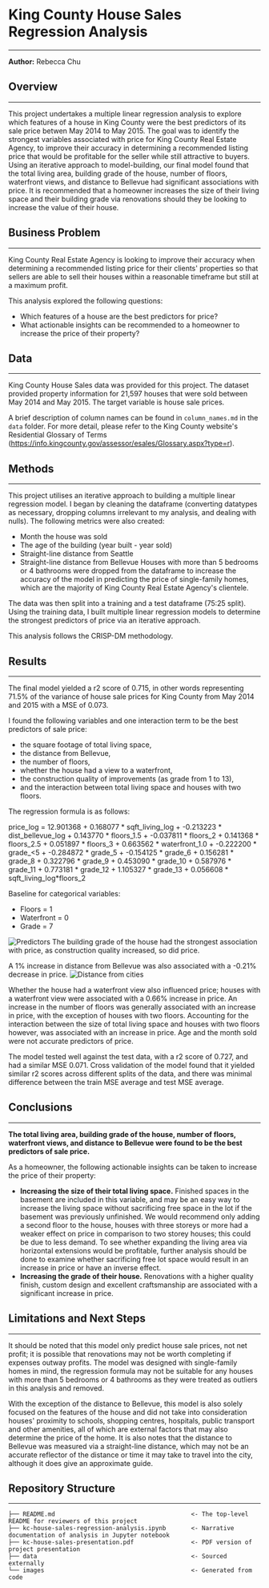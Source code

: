 # King County House Sales Regression Analysis
***
**Author:** Rebecca Chu


## Overview
***
This project undertakes a multiple linear regression analysis to explore which features of a house in King County were the best predictors of its sale price betwen May 2014 to May 2015. The goal was to identify the strongest variables associated with price for King County Real Estate Agency, to improve their accuracy in determining a recommended listing price that would be profitable for the seller while still attractive to buyers. Using an iterative approach to model-building, our final model found that the total living area, building grade of the house, number of floors, waterfront views, and distance to Bellevue had significant associations with price. It is recommended that a homeowner increases the size of their living space and their building grade via renovations should they be looking to increase the value of their house. 


## Business Problem
***
King County Real Estate Agency is looking to improve their accuracy when determining a recommended listing price for their clients' properties so that sellers are able to sell their houses within a reasonable timeframe but still at a maximum profit. 

This analysis explored the following questions:
* Which features of a house are the best predictors for price?
* What actionable insights can be recommended to a homeowner to increase the price of their property?


## Data
***
King County House Sales data was provided for this project. The dataset provided property information for 21,597 houses that were sold between May 2014 and May 2015. The target variable is house sale prices.

A brief description of column names can be found in `column_names.md` in the `data` folder. For more detail, please refer to the King County website's Residential Glossary of Terms (https://info.kingcounty.gov/assessor/esales/Glossary.aspx?type=r). 


## Methods
***
This project utilises an iterative approach to building a multiple linear regression model. I began by cleaning the dataframe (converting datatypes as necessary, dropping columns irrelevant to my analysis, and dealing with nulls). The following metrics were also created: 
* Month the house was sold
* The age of the building (year built - year sold)
* Straight-line distance from Seattle
* Straight-line distance from Bellevue
Houses with more than 5 bedrooms or 4 bathrooms were dropped from the dataframe to increase the accuracy of the model in predicting the price of single-family homes, which are the majority of King County Real Estate Agency's clientele.

The data was then split into a training and a test dataframe (75:25 split). Using the training data, I built multiple linear regression models to determine the strongest predictors of price via an iterative approach.  

This analysis follows the CRISP-DM methodology. 


## Results
***
The final model yielded a r2 score of 0.715, in other words representing 71.5% of the variance of house sale prices for King County from May 2014 and 2015 with a MSE of 0.073. 

I found the following variables and one interaction term to be the best predictors of sale price: 
* the square footage of total living space,
* the distance from Bellevue,
* the number of floors,
* whether the house had a view to a waterfront,
* the construction quality of improvements (as grade from 1 to 13),
* and the interaction between total living space and houses with two floors.

The regression formula is as follows: 

price_log = 12.901368 +
    0.168077 * sqft_living_log +
    -0.213223 * dist_bellevue_log +
    0.143770 * floors_1.5 +
    -0.037811 * floors_2 +
    0.141368 * floors_2.5 +
    0.051897 * floors_3 +
    0.663562 * waterfront_1.0 +
    -0.222200 * grade_<5 +
    -0.284872 * grade_5 +
    -0.154125 * grade_6 +
    0.156281 * grade_8 +
    0.322796 * grade_9 +
    0.453090 * grade_10 +
    0.587976 * grade_11 +
    0.773181 * grade_12 +
    1.105327 * grade_13 +
    0.056608 * sqft_living_log*floors_2     

Baseline for categorical variables:
* Floors = 1
* Waterfront = 0
* Grade = 7

![Predictors](images/predictors.png)
The building grade of the house had the strongest association with price, as construction quality increased, so did price.

A 1% increase in distance from Bellevue was also associated with a -0.21% decrease in price. 
![Distance from cities](images/kc_map.png)

Whether the house had a waterfront view also influenced price; houses with a waterfront view were associated with a 0.66% increase in price. An increase in the number of floors was generally associated with an increase in price, with the exception of houses with two floors. Accounting for the interaction between the size of total living space and houses with two floors however, was associated with an increase in price. Age and the month sold were not accurate predictors of price.

The model tested well against the test data, with a r2 score of 0.727, and had a similar MSE 0.071. Cross validation of the model found that it yielded similar r2 scores across different splits of the data, and there was minimal difference between the train MSE average and test MSE average. 


## Conclusions
***

**The total living area, building grade of the house, number of floors, waterfront views, and distance to Bellevue were found to be the best predictors of sale price.** 

As a homeowner, the following actionable insights can be taken to increase the price of their property: 
* **Increasing the size of their total living space.** Finished spaces in the basement are included in this variable, and may be an easy way to increase the living space without sacrificing free space in the lot if the basement was previously unfinished. We would recommend only adding a second floor to the house, houses with three storeys or more had a weaker effect on price in comparison to two storey houses; this could be due to less demand. To see whether expanding the living area via horizontal extensions would be profitable, further analysis should be done to examine whether sacrificing free lot space would result in an increase in price or have an inverse effect. 
* **Increasing the grade of their house.** Renovations with a higher quality finish, custom design and excellent craftsmanship are associated with a significant increase in price.


## Limitations and Next Steps
***

It should be noted that this model only predict house sale prices, not net profit; it is possible that renovations may not be worth completing if expenses outway profits. The model was designed with single-family homes in mind, the regression formula may not be suitable for any houses with more than 5 bedrooms or 4 bathrooms as they were treated as outliers in this analysis and removed.

With the exception of the distance to Bellevue, this model is also solely focused on the features of the house and did not take into consideration houses' proximity to schools, shopping centres, hospitals, public transport and other amenities, all of which are external factors that may also determine the price of the home. It is also notes that the distance to Bellevue was measured via a straight-line distance, which may not be an accurate reflector of the distance or time it may take to travel into the city, although it does give an approximate guide.


## Repository Structure
***

```
├── README.md                                      <- The top-level README for reviewers of this project
├── kc-house-sales-regression-analysis.ipynb       <- Narrative documentation of analysis in Jupyter notebook
├── kc-house-sales-presentation.pdf                <- PDF version of project presentation
├── data                                           <- Sourced externally
└── images                                         <- Generated from code
```